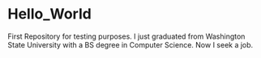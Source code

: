 Hello_World
===========

First Repository for testing purposes.
I just graduated from Washington State University with a BS degree in Computer Science. Now I seek a job.
